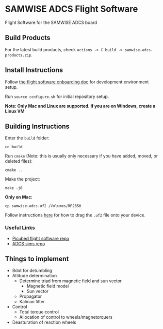 # SAMWISE ADCS Flight Software
Flight Software for the SAMWISE ADCS board

## Build Products
For the latest build products, check `actions -> C build -> samwise-adcs-products.zip`.

## Install Instructions
Follow [the flight software onboarding doc](docs/ONBOARDING.md) for development environment setup.

Run `source configure.sh` for initial repository setup.

**Note: Only Mac and Linux are supported. If you are on Windows, create a Linux VM**

## Building Instructions
Enter the `build` folder:
```
cd build
```

Run `cmake` (Note: this is usually only necessary if you have added, moved, or deleted files):
```
cmake ..
```

Make the project:
```
make -j8
```

**Only on Mac:**
```
cp samwise-adcs.uf2 /Volumes/RP2350 
```

Follow instructions [here](https://www.raspberrypi.com/documentation/microcontrollers/c_sdk.html#blink-an-led) for how to drag the `.uf2` file onto your device.

### Useful Links
* [Picubed flight software repo](https://github.com/stanford-ssi/samwise-flight-software)
* [ADCS sims repo](https://github.com/stanford-ssi/samwise-adcs-sims)


## Things to implement
* Bdot for detumbling
* Attitude determination
    * Determine triad from magnetic field and sun vector
        * Magnetic field model
        * Sun vector
    * Propagator
    * Kalman filter
* Control
    * Total torque control
    * Allocation of control to wheels/magnetorquers
* Deasturation of reaction wheels